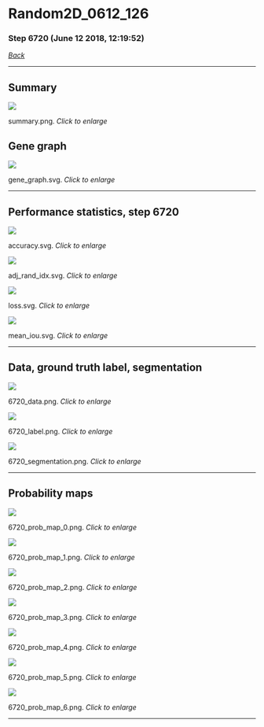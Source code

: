 # Random2D_0612_126

### Step 6720 (June 12 2018, 12:19:52)

[_Back_](..)

---

## Summary

<div class="images"><a href="media/summary.png"><img  src="media/summary.png" align="center"></a><p>summary.png. <i>Click to enlarge</i></p></div>

## Gene graph

<div class="images"><a href="media/gene_graph.svg"><img  src="media/gene_graph.svg" align="center"></a><p>gene_graph.svg. <i>Click to enlarge</i></p></div>

---

## Performance statistics, step 6720

<div class="images"><a href="media/accuracy.svg"><img class="mini" src="media/accuracy.svg" align="center"></a><p>accuracy.svg. <i>Click to enlarge</i></p></div>
<div class="images"><a href="media/adj_rand_idx.svg"><img class="mini" src="media/adj_rand_idx.svg" align="center"></a><p>adj_rand_idx.svg. <i>Click to enlarge</i></p></div>
<div class="images"><a href="media/loss.svg"><img class="mini" src="media/loss.svg" align="center"></a><p>loss.svg. <i>Click to enlarge</i></p></div>
<div class="images"><a href="media/mean_iou.svg"><img class="mini" src="media/mean_iou.svg" align="center"></a><p>mean_iou.svg. <i>Click to enlarge</i></p></div>

---

## Data, ground truth label, segmentation

<div class="images"><a href="media/6720_data.png"><img class="mini" src="media/6720_data.png" align="center"></a><p>6720_data.png. <i>Click to enlarge</i></p></div>
<div class="images"><a href="media/6720_label.png"><img class="mini" src="media/6720_label.png" align="center"></a><p>6720_label.png. <i>Click to enlarge</i></p></div>
<div class="images"><a href="media/6720_segmentation.png"><img class="mini" src="media/6720_segmentation.png" align="center"></a><p>6720_segmentation.png. <i>Click to enlarge</i></p></div>

---

## Probability maps

<div class="images"><a href="media/6720_prob_map_0.png"><img class="mini" src="media/6720_prob_map_0.png" align="center"></a><p>6720_prob_map_0.png. <i>Click to enlarge</i></p></div>
<div class="images"><a href="media/6720_prob_map_1.png"><img class="mini" src="media/6720_prob_map_1.png" align="center"></a><p>6720_prob_map_1.png. <i>Click to enlarge</i></p></div>
<div class="images"><a href="media/6720_prob_map_2.png"><img class="mini" src="media/6720_prob_map_2.png" align="center"></a><p>6720_prob_map_2.png. <i>Click to enlarge</i></p></div>
<div class="images"><a href="media/6720_prob_map_3.png"><img class="mini" src="media/6720_prob_map_3.png" align="center"></a><p>6720_prob_map_3.png. <i>Click to enlarge</i></p></div>
<div class="images"><a href="media/6720_prob_map_4.png"><img class="mini" src="media/6720_prob_map_4.png" align="center"></a><p>6720_prob_map_4.png. <i>Click to enlarge</i></p></div>
<div class="images"><a href="media/6720_prob_map_5.png"><img class="mini" src="media/6720_prob_map_5.png" align="center"></a><p>6720_prob_map_5.png. <i>Click to enlarge</i></p></div>
<div class="images"><a href="media/6720_prob_map_6.png"><img class="mini" src="media/6720_prob_map_6.png" align="center"></a><p>6720_prob_map_6.png. <i>Click to enlarge</i></p></div>

---


